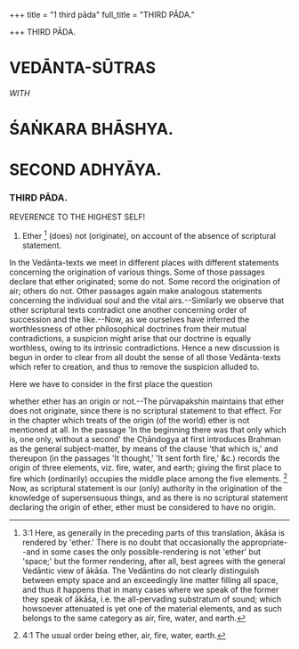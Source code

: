 +++
title = "1 third pāda"
full_title = "THIRD PĀDA."

+++
THIRD PĀDA.



# VEDĀNTA-SŪTRAS

###### WITH

# ŚAṄKARA BHĀSHYA.

# SECOND ADHYĀYA.

### THIRD PĀDA.

REVERENCE TO THE HIGHEST SELF!

1. Ether [^fn_0] (does) not (originate), on account of the absence of scriptural statement.

[^fn_0]: 3:1 Here, as generally in the preceding parts of this translation, ākāśa is rendered by 'ether.' There is no doubt that occasionally the appropriate--and in some cases the only possible-rendering is not 'ether' but 'space;' but the former rendering, after all, best agrees with the general Vedāntic view of ākāśa. The Vedāntins do not clearly distinguish between empty space and an exceedingly line matter filling all space, and thus it happens that in many cases where we speak of the former they speak of ākāśa, i.e. the all-pervading substratum of sound; which howsoever attenuated is yet one of the material elements, and as such belongs to the same category as air, fire, water, and earth.

In the Vedānta-texts we meet in different places with different statements concerning the origination of various things. Some of those passages declare that ether originated; some do not. Some record the origination of air; others do not. Other passages again make analogous statements concerning the individual soul and the vital airs.--Similarly we observe that other scriptural texts contradict one another concerning order of succession and the like.--Now, as we ourselves have inferred the worthlessness of other philosophical doctrines from their mutual contradictions, a suspicion might arise that our doctrine is equally worthless, owing to its intrinsic contradictions. Hence a new discussion is begun in order to clear from all doubt the sense of all those Vedānta-texts which refer to creation, and thus to remove the suspicion alluded to.

Here we have to consider in the first place the question

whether ether has an origin or not.--The pūrvapakshin maintains that ether does not originate, since there is no scriptural statement to that effect. For in the chapter which treats of the origin (of the world) ether is not mentioned at all. In the passage 'In the beginning there was that only which is, one only, without a second' the Cḥāndogya at first introduces Brahman as the general subject-matter, by means of the clause 'that which is,' and thereupon (in the passages 'It thought,' 'It sent forth fire,' &c.) records the origin of three elements, viz. fire, water, and earth; giving the first place to fire which (ordinarily) occupies the middle place among the five elements. [^fn_1] Now, as scriptural statement is our (only) authority in the origination of the knowledge of supersensuous things, and as there is no scriptural statement declaring the origin of ether, ether must be considered to have no origin.

[^fn_1]: 4:1 The usual order being ether, air, fire, water, earth.

